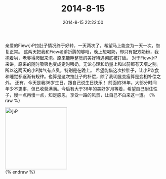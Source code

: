 ﻿---
title: "2014-8-15"
date: 2014-8-15 22:22:00
tags: 文字
categories: 妈妈
---
亲爱的Fiew小P拉肚子情况终于好转，一天两次了，希望马上能变为一天一次，恢复正常。
这两天把我和Fiew老爹折腾的够呛，晚上想喝奶，却只有配方奶粉，我抱着哄，老爹得爬起来泡。原来能睡整觉的美好待遇彻底被打破。
对于Fiew小P来讲，原来的随时吸吸也变成定时喂奶，无论心理和奶量上和以前都有天壤之别。所以这两天的小P脾气有点臭，特别是在晚上。
希望能借这次拉肚子，让小P饮食和睡觉都逐渐有规律。也算是这次拉肚子的补偿，除了我明显变瘦算是变相补偿之外。
还有，今天是我36岁生日，跟自己说生日快乐！
前面的36年，大部分时间年少不更事，但已收获满满。今后有大于36年的美好岁月等着，希望自己耐住性子，慢一点再慢一点，知足感恩，享受一路的风景，让自己不白来这一遭。
{% raw %}
<div style="width:500 px">
<div style="float:left; width:100 px"><img src="/images/微信图片_20171010161723.jpg" width="200" alt="小P"></div>
<div style="clear:both"></div>
</div>
{% endraw %}